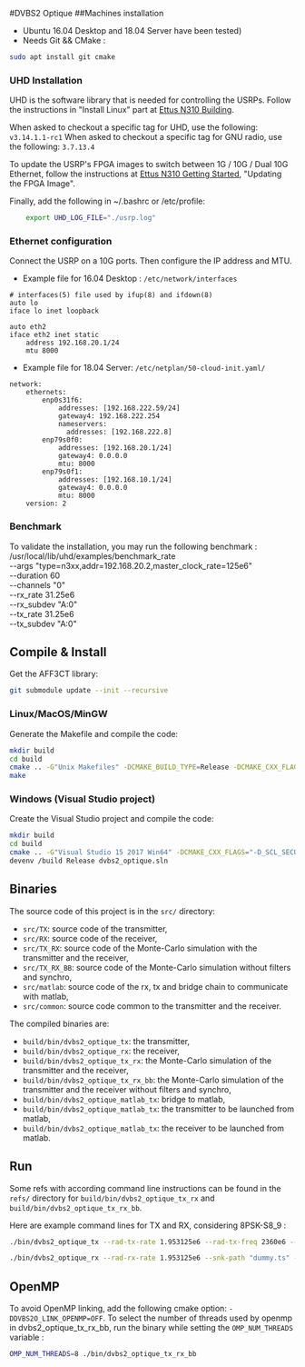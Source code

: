 #DVBS2 Optique
##Machines installation

- Ubuntu 16.04 Desktop and 18.04 Server have been tested)
- Needs Git && CMake :
```bash
sudo apt install git cmake
```
### UHD Installation
UHD is the software library that is needed for controlling the USRPs. Follow the instructions in "Install Linux" part at  [Ettus N310 Building](https://kb.ettus.com/Building_and_Installing_the_USRP_Open-Source_Toolchain_(UHD_and_GNU_Radio)_on_Linux).

When asked to checkout a specific tag for UHD, use the following: `v3.14.1.1-rc1`
When asked to checkout a specific tag for GNU radio, use the following: `3.7.13.4`

To update the USRP's FPGA images to switch between 1G / 10G / Dual 10G Ethernet, follow the instructions at [Ettus N310 Getting Started](https://kb.ettus.com/USRP_N300/N310/N320/N321_Getting_Started_Guide), "Updating the FPGA Image".

Finally, add the following in ~/.bashrc or /etc/profile:
```bash
    export UHD_LOG_FILE="./usrp.log"
```

### Ethernet configuration
Connect the USRP on a 10G ports. Then configure the IP address and MTU.

- Example file for 16.04 Desktop : `/etc/network/interfaces`
```
# interfaces(5) file used by ifup(8) and ifdown(8)
auto lo
iface lo inet loopback

auto eth2
iface eth2 inet static
    address 192.168.20.1/24
    mtu 8000
```

- Example file for 18.04 Server: `/etc/netplan/50-cloud-init.yaml/`
```
network:
    ethernets:
        enp0s31f6:
            addresses: [192.168.222.59/24]
            gateway4: 192.168.222.254
            nameservers:
              addresses: [192.168.222.8]
        enp79s0f0:
            addresses: [192.168.20.1/24]
            gateway4: 0.0.0.0
            mtu: 8000
        enp79s0f1:
            addresses: [192.168.10.1/24]
            gateway4: 0.0.0.0
            mtu: 8000
    version: 2
```
### Benchmark
To validate the installation, you may run the following benchmark :
   /usr/local/lib/uhd/examples/benchmark_rate  \
   --args "type=n3xx,addr=192.168.20.2,master_clock_rate=125e6" \
   --duration 60 \
   --channels "0" \
   --rx_rate 31.25e6 \
   --rx_subdev "A:0" \
   --tx_rate 31.25e6 \
   --tx_subdev "A:0"

## Compile & Install

Get the AFF3CT library:

```bash
git submodule update --init --recursive
```

### Linux/MacOS/MinGW

Generate the Makefile and compile the code:

```bash
mkdir build
cd build
cmake .. -G"Unix Makefiles" -DCMAKE_BUILD_TYPE=Release -DCMAKE_CXX_FLAGS="-Wall -funroll-loops -march=native"
make
```

### Windows (Visual Studio project)

Create the Visual Studio project and compile the code:

```bash
mkdir build
cd build
cmake .. -G"Visual Studio 15 2017 Win64" -DCMAKE_CXX_FLAGS="-D_SCL_SECURE_NO_WARNINGS /EHsc"
devenv /build Release dvbs2_optique.sln
```

## Binaries

The source code of this project is in the `src/` directory:
- `src/TX`: source code of the transmitter,
- `src/RX`: source code of the receiver,
- `src/TX_RX`: source code of the Monte-Carlo simulation with the transmitter and the receiver,
- `src/TX_RX_BB`: source code of the Monte-Carlo simulation without filters and synchro,
- `src/matlab`: source code of the rx, tx and bridge chain to communicate with matlab,
- `src/common`: source code common to the transmitter and the receiver.

The compiled binaries are:
- `build/bin/dvbs2_optique_tx`: the transmitter,
- `build/bin/dvbs2_optique_rx`: the receiver,
- `build/bin/dvbs2_optique_tx_rx`: the Monte-Carlo simulation of the transmitter and the receiver,
- `build/bin/dvbs2_optique_tx_rx_bb`: the Monte-Carlo simulation of the transmitter and the receiver without filters and synchro,
- `build/bin/dvbs2_optique_matlab_tx`: bridge to matlab,
- `build/bin/dvbs2_optique_matlab_tx`: the transmitter to be launched from matlab,
- `build/bin/dvbs2_optique_matlab_tx`: the receiver to be launched from matlab.

## Run

Some refs with according command line instructions can be found in the `refs/` directory for  `build/bin/dvbs2_optique_tx_rx` and `build/bin/dvbs2_optique_tx_rx_bb`.

Here are example command lines for TX and RX, considering 8PSK-S8_9 :
```bash
./bin/dvbs2_optique_tx --rad-tx-rate 1.953125e6 --rad-tx-freq 2360e6 --rad-tx-gain 60 --src-type USER  --sim-stats --mod-cod QPSK-S_8/9
```
```bash
./bin/dvbs2_optique_rx --rad-rx-rate 1.953125e6 --snk-path "dummy.ts" --rad-rx-freq 2360e6 --rad-rx-gain 60 --src-type USER --dec-implem MS --dec-ite 10 --sim-stats  --src-fra 1 --dec-simd INTER  --frame-sync-fast --sim-threaded  --mod-cod 8PSK-S_8/9
```

## OpenMP

To avoid OpenMP linking, add the following cmake option: `-DDVBS2O_LINK_OPENMP=OFF`.
To select the number of threads used by openmp in dvbs2_optique_tx_rx_bb, run the binary while setting the `OMP_NUM_THREADS` variable :
```bash
OMP_NUM_THREADS=8 ./bin/dvbs2_optique_tx_rx_bb
```
